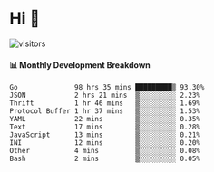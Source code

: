 # Hi 👋
 
![visitors](https://visitor-badge.glitch.me/badge?page_id=sorcererxw.sorcererx)

#### 📊 Monthly Development Breakdown

<!--START_SECTION:waka-->
```text
Go              98 hrs 35 mins █████████▒ 93.30%
JSON            2 hrs 21 mins  ▒░░░░░░░░░ 2.23%
Thrift          1 hr 46 mins   ▒░░░░░░░░░ 1.69%
Protocol Buffer 1 hr 37 mins   ▒░░░░░░░░░ 1.53%
YAML            22 mins        ▒░░░░░░░░░ 0.35%
Text            17 mins        ▒░░░░░░░░░ 0.28%
JavaScript      13 mins        ▒░░░░░░░░░ 0.21%
INI             12 mins        ▒░░░░░░░░░ 0.20%
Other           4 mins         ▒░░░░░░░░░ 0.08%
Bash            2 mins         ▒░░░░░░░░░ 0.05%
```
<!--END_SECTION:waka-->
